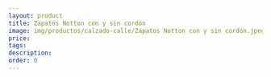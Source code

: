 ```yaml
---
layout: product
title: Zapatos Notton con y sin cordón
image: img/productos/calzado-calle/Zapatos Notton con y sin cordón.jpeg
price: 
tags: 
description: 
order: 0
---
```

